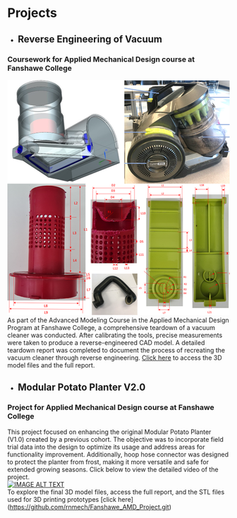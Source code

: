 # Projects

- ## Reverse Engineering of Vacuum
### Coursework for Applied Mechanical Design course at Fanshawe College
![Vacuum Dismantled](Images/Reverse_Engineering.png)  
As part of the Advanced Modeling Course in the Applied Mechanical Design Program at Fanshawe College, a comprehensive teardown of a vacuum cleaner was conducted. After calibrating the tools, precise measurements were taken to produce a reverse-engineered CAD model. A detailed teardown report was completed to document the process of recreating the vacuum cleaner through reverse engineering. [Click here](https://github.com/rnmech/Reverse_Engineering.git) to access the 3D model files and the full report.
- ## Modular Potato Planter V2.0
### Project for Applied Mechanical Design course at Fanshawe College  
This project focused on enhancing the original Modular Potato Planter (V1.0) created by a previous cohort. The objective was to incorporate field trial data into the design to optimize its usage and address areas for functionality improvement. Additionally, hoop hose connector was designed to protect the planter from frost, making it more versatile and safe for extended growing seasons.
Click below to view the detailed video of the project.  
[![IMAGE ALT TEXT](https://img.youtube.com/vi/kTgNhmcegps/0.jpg)](https://www.youtube.com/watch?v=kTgNhmcegps)  
To explore the final 3D model files, access the full report, and the STL files used for 3D printing prototypes [click here] (https://github.com/rnmech/Fanshawe_AMD_Project.git)
